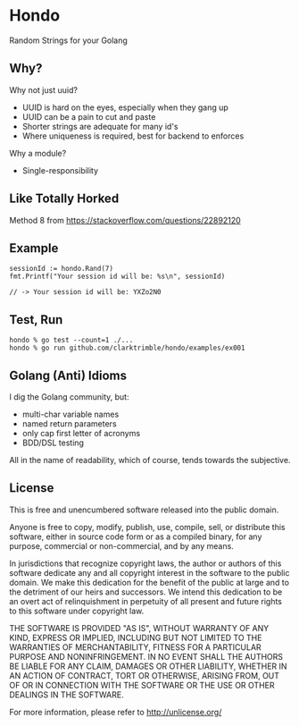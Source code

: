 
# Hondo

Random Strings for your Golang

## Why?

Why not just uuid?

 - UUID is hard on the eyes, especially when they gang up
 - UUID can be a pain to cut and paste
 - Shorter strings are adequate for many id's
 - Where uniqueness is required, best for backend to enforces

Why a module?

 -  Single-responsibility

## Like Totally Horked

Method 8 from https://stackoverflow.com/questions/22892120

## Example

    sessionId := hondo.Rand(7)
    fmt.Printf("Your session id will be: %s\n", sessionId)

    // -> Your session id will be: YXZo2N0

## Test, Run

    hondo % go test --count=1 ./...
    hondo % go run github.com/clarktrimble/hondo/examples/ex001

## Golang (Anti) Idioms

I dig the Golang community, but:

  - multi-char variable names
  - named return parameters
  - only cap first letter of acronyms
  - BDD/DSL testing

All in the name of readability, which of course, tends towards the subjective.

## License

This is free and unencumbered software released into the public domain.

Anyone is free to copy, modify, publish, use, compile, sell, or
distribute this software, either in source code form or as a compiled
binary, for any purpose, commercial or non-commercial, and by any
means.

In jurisdictions that recognize copyright laws, the author or authors
of this software dedicate any and all copyright interest in the
software to the public domain. We make this dedication for the benefit
of the public at large and to the detriment of our heirs and
successors. We intend this dedication to be an overt act of
relinquishment in perpetuity of all present and future rights to this
software under copyright law.

THE SOFTWARE IS PROVIDED "AS IS", WITHOUT WARRANTY OF ANY KIND,
EXPRESS OR IMPLIED, INCLUDING BUT NOT LIMITED TO THE WARRANTIES OF
MERCHANTABILITY, FITNESS FOR A PARTICULAR PURPOSE AND NONINFRINGEMENT.
IN NO EVENT SHALL THE AUTHORS BE LIABLE FOR ANY CLAIM, DAMAGES OR
OTHER LIABILITY, WHETHER IN AN ACTION OF CONTRACT, TORT OR OTHERWISE,
ARISING FROM, OUT OF OR IN CONNECTION WITH THE SOFTWARE OR THE USE OR
OTHER DEALINGS IN THE SOFTWARE.

For more information, please refer to <http://unlicense.org/>

